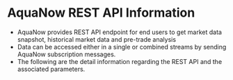 # AquaNow REST API Information
* AquaNow provides REST API endpoint for end users to get market data snapshot, historical market data and pre-trade analysis
* Data can be accessed either in a single or combined streams by sending AquaNow subscription messages. 
* The following are the detail information regarding the REST API and the associated parameters.
